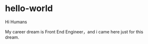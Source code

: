 # hello-world

Hi Humans

My career dream is Front End Engineer，and i came here just for this dream.
